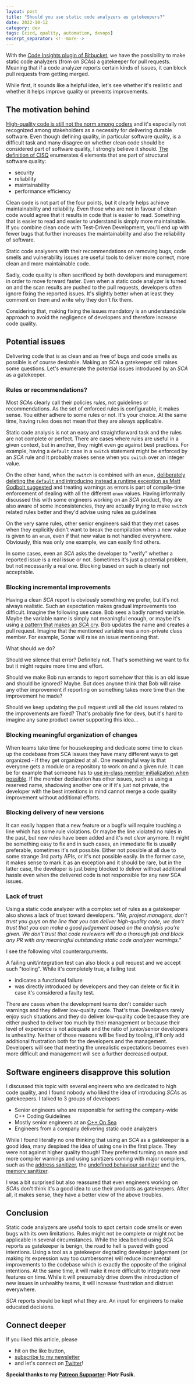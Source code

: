 ```yaml
---
layout: post
title: "Should you use static code analyzers as gatekeepers?"
date: 2022-10-12
category: dev
tags: [cicd, quality, automation, devops]
excerpt_separator: <!--more-->
---
```

With the [Code Insights plugin of Bitbucket](https://support.atlassian.com/bitbucket-cloud/docs/code-insights/), we have the possibility to make static code analyzers (from on *SCA*s) a gatekeeper for pull requests. Meaning that if a code analyzer reports certain kinds of issues, it can block pull requests from getting merged.

While first, it sounds like a helpful idea, let's see whether it's realistic and whether it helps improve quality or prevents improvements.

## The motivation behind

[High-quality code is still not the norm among coders](https://www.sandordargo.com/blog/2019/08/28/why-clean-code-is-not-norm) and it's especially not recognized among stakeholders as a necessity for delivering durable software. Even though defining quality, in particular software quality, is a difficult task and many disagree on whether clean code should be considered part of software quality, I strongly believe it should. [The definition of CISQ](https://www.it-cisq.org/standards/) enumerates 4 elements that are part of structural software quality:

*   security
*   reliability
*   maintainability
*   performance efficiency

Clean code is not part of the four points, but it clearly helps achieve maintainability and reliability. Even those who are not in favour of clean code would agree that it results in code that is easier to read. Something that is easier to read and easier to understand is simply more maintainable. If you combine clean code with Test-Driven Development, you'll end up with fewer bugs that further increases the maintainability and also the reliability of software.

Static code analysers with their recommendations on removing bugs, code smells and vulnerability issues are useful tools to deliver more correct, more clean and more maintainable code.

Sadly, code quality is often sacrificed by both developers and management in order to move forward faster. Even when a static code analyzer is turned on and the scan results are pushed to the pull requests, developers often ignore fixing the reported issues. It's slightly better when at least they comment on them and write why they don't fix them.

Considering that, making fixing the issues mandatory is an understandable approach to avoid the negligence of developers and therefore increase code quality.

## Potential issues

Delivering code that is as clean and as free of bugs and code smells as possible is of course desirable. Making an *SCA* a gatekeeper still raises some questions. Let's enumerate the potential issues introduced by an *SCA* as a gatekeeper.

### Rules or recommendations?

Most *SCA*s clearly call their policies _rules_, not guidelines or recommendations. As the set of enforced rules is configurable, it makes sense. You either adhere to some rules or not. It's your choice. At the same time, having rules does not mean that they are always applicable.

Static code analysis is not an easy and straightforward task and the rules are not complete or perfect. There are cases where rules are useful in a given context, but in another, they might even go against best practices. For example, having a `default` case in a `switch` statement might be enforced by an *SCA* rule and it probably makes sense when you `switch` over an integer value.

On the other hand, when the `switch` is combined with an `enum,` [deliberately deleting the `default` and introducing instead a runtime exception as Matt Godbolt suggested](https://youtu.be/nLSm3Haxz0I?t=1534) and treating warnings as errors is part of compile-time enforcement of dealing with all the different `enum` values. Having informally discussed this with some engineers working on an *SCA* product, they are also aware of some inconsistencies, they are actually trying to make `switch` related rules better and they'd advise using rules as guidelines

On the very same rules, other senior engineers said that they met cases when they explicitly didn't want to break the compilation when a new value is given to an `enum`, even if that new value is not handled everywhere. Obviously, this was only one example, we can easily find others.

In some cases, even an *SCA* asks the developer to "verify" whether a reported issue is a real issue or not. Sometimes it's just a potential problem, but not necessarily a real one. Blocking based on such is clearly not acceptable.

### Blocking incremental improvements

Having a clean *SCA* report is obviously something we prefer, but it's not always realistic. Such an expectation makes gradual improvements too difficult. Imagine the following use case. Bob sees a badly named variable. Maybe the variable name is simply not meaningful enough, or maybe it's using [a pattern that makes an *SCA* cry](https://rules.sonarsource.com/cpp/RSPEC-978). Bob updates the name and creates a pull request. Imagine that the mentioned variable was a non-private class member. For example, Sonar will raise an issue mentioning that.

What should we do?

Should we silence that error? Definitely not. That's something we want to fix but it might require more time and effort.

Should we make Bob run errands to report somehow that this is an old issue and should be ignored? Maybe. But does anyone think that Bob will raise any other improvement if reporting on something takes more time than the improvement he made?

Should we keep updating the pull request until all the old issues related to the improvements are fixed? That's probably fine for devs, but it's hard to imagine any sane product owner supporting this idea...

### Blocking meaningful organization of changes

When teams take time for housekeeping and dedicate some time to clean up the codebase from SCA issues they have many different ways to get organized - if they get organized at all. One meaningful way is that everyone gets a module or a repository to work on and a given rule. It can be for example that someone has to [use in-class member initialization when possible](https://rules.sonarsource.com/cpp/RSPEC-3230). If the member declaration has other issues, such as using a reserved name, shadowing another one or if it's just not private, the developer with the best intentions in mind cannot merge a code quality improvement without additional efforts.

### Blocking delivery of new versions

It can easily happen that a new feature or a bugfix will require touching a line which has some rule violations. Or maybe the line violated no rules in the past, but new rules have been added and it's not _clear_ anymore. It might be something easy to fix and in such cases, an immediate fix is usually preferable, sometimes it's not possible. Either not possible at all due to some strange 3rd party APIs, or it's not possible easily. In the former case, it makes sense to mark it as an exception and it should be rare, but in the latter case, the developer is just being blocked to deliver without additional hassle even when the delivered code is not responsible for any new SCA issues.

### Lack of trust

Using a static code analyzer with a complex set of rules as a gatekeeper also shows a lack of trust toward developers. _"We, project managers, don't trust you guys on the line that you can deliver high-quality code, we don't trust that you can make a good judgement based on the analysis you're given. We don't trust that code reviewers will do a thorough job and block any PR with any meaningful outstanding static code analyzer warnings."_

I see the following vital counterarguments.

A failing unit/integration test can also block a pull request and we accept such "tooling". While it's completely true, a failing test

*   indicates a functional failure
*   was directly introduced by developers and they can delete or fix it in case it's considered a faulty test.

There are cases when the development teams don't consider such warnings and they deliver low-quality code. That's true. Developers rarely enjoy such situations and they do deliver low-quality code because they are either pushed to deliver too much by their management or because their level of experience is not adequate and the ratio of junior/senior developers is unhealthy. Neither of those reasons will be fixed by tooling, it'll only add additional frustration both for the developers and the management. Developers will see that meeting the unrealistic expectations becomes even more difficult and management will see a further decreased output.

## Software engineers disapprove this solution

I discussed this topic with several engineers who are dedicated to high code quality, and I found nobody who liked the idea of introducing *SCA*s as gatekeepers. I talked to 3 groups of developers

*   Senior engineers who are responsible for setting the company-wide C++ Coding Guidelines
*   Mostly senior engineers at an [C++ On Sea](https://www.sandordargo.com/blog/2022/07/27/cpp-on-sea-trip-report)
*   Engineers from a company delivering static code analyzers

While I found literally no one thinking that using an *SCA* as a gatekeeper is a good idea, many despised the idea of using one in the first place. They were not against higher quality though! They preferred turning on more and more compiler warnings and using sanitizers coming with major compilers, such as the [address sanitizer](https://clang.llvm.org/docs/AddressSanitizer.html), the [undefined behaviour sanitizer](https://clang.llvm.org/docs/UndefinedBehaviorSanitizer.html) and the [memory sanitizer](https://clang.llvm.org/docs/MemorySanitizer.html).

I was a bit surprised but also reassured that even engineers working on *SCA*s don't think it's a good idea to use their products as gatekeepers. After all, it makes sense, they have a better view of the above troubles.

## Conclusion

Static code analyzers are useful tools to spot certain code smells or even bugs with its own limitations. Rules might not be complete or might not be applicable in several circumstances. While the idea behind using *SCA* reports as gatekeeper is benign, the road to hell is paved with good intentions. Using a tool as a gatekeeper degrading developer judgement (or making its expression way too cumbersome) will reduce incremental improvements to the codebase which is exactly the opposite of the original intentions. At the same time, it will make it more difficult to integrate new features on time. While it will presumably drive down the introduction of new issues in unhealthy teams, it will increase frustration and distrust everywhere.

*SCA* reports should be kept what they are. An input for engineers to make educated decisions.

## Connect deeper

If you liked this article, please 
- hit on the like button,  
- [subscribe to my newsletter](http://eepurl.com/gvcv1j) 
- and let's connect on [Twitter](https://twitter.com/SandorDargo)!

**Special thanks to my [Patreon Supporter](https://www.patreon.com/sandordargo): Piotr Fusik.**